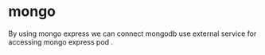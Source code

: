 # mongo
By using mongo express we can connect mongodb
use external service for accessing mongo express pod .
